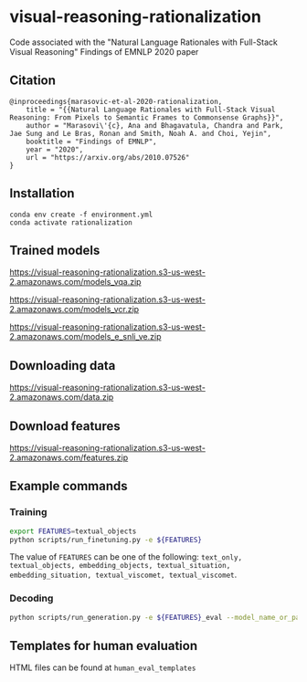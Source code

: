 # visual-reasoning-rationalization

Code associated with the "Natural Language Rationales with Full-Stack Visual Reasoning" Findings of EMNLP 2020 paper

## Citation

```
@inproceedings{marasovic-et-al-2020-rationalization,
    title = "{{Natural Language Rationales with Full-Stack Visual Reasoning: From Pixels to Semantic Frames to Commonsense Graphs}}",
    author = "Marasovi\'{c}, Ana and Bhagavatula, Chandra and Park, Jae Sung and Le Bras, Ronan and Smith, Noah A. and Choi, Yejin",
    booktitle = "Findings of EMNLP",
    year = "2020",
    url = "https://arxiv.org/abs/2010.07526"
}
```

## Installation 

```
conda env create -f environment.yml
conda activate rationalization
```

## Trained models 

https://visual-reasoning-rationalization.s3-us-west-2.amazonaws.com/models_vqa.zip

https://visual-reasoning-rationalization.s3-us-west-2.amazonaws.com/models_vcr.zip

https://visual-reasoning-rationalization.s3-us-west-2.amazonaws.com/models_e_snli_ve.zip


## Downloading data 

https://visual-reasoning-rationalization.s3-us-west-2.amazonaws.com/data.zip

## Download features 

https://visual-reasoning-rationalization.s3-us-west-2.amazonaws.com/features.zip

## Example commands 

### Training

```bash
export FEATURES=textual_objects
python scripts/run_finetuning.py -e ${FEATURES} 
```

The value of `FEATURES` can be one of the following: `text_only, textual_objects, embedding_objects, textual_situation, embedding_situation, textual_viscomet, textual_viscomet`.


### Decoding  

```bash
python scripts/run_generation.py -e ${FEATURES}_eval --model_name_or_path /models/vcr_gen/q_a_to_r/
```


## Templates for human evaluation

HTML files can be found at `human_eval_templates`
